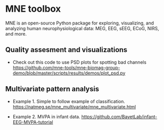 # MNE toolbox 
MNE is an open-source Python package for exploring, visualizing, and analyzing human neurophysiological data: MEG, EEG, sEEG, ECoG, NIRS, and more.

## Quality assesment and visualizations
 
 - Check out this code to use PSD plots for spotting bad channels  
 https://github.com/mne-tools/mne-biomag-group-demo/blob/master/scripts/results/demos/plot_psd.py

## Multivariate pattern analysis 

* Example 1. Simple to follow example of classification. https://natmeg.se/mne_multivariate/mne_multivariate.html

* Example 2. MVPA in infant data. https://github.com/BayetLab/infant-EEG-MVPA-tutorial

